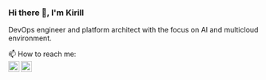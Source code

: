 ### Hi there 👋, I'm Kirill
DevOps engineer and platform architect with the focus on AI and multicloud environment.  

📫 How to reach me:  
[<img align="left" alt="Instagram" width="22px" src="https://cdn.jsdelivr.net/npm/simple-icons@v3/icons/instagram.svg" />](https://www.instagram.com/kirill.m.nikitin) 
[<img align="left" alt="LinkedIn" width="22px" src="https://cdn.jsdelivr.net/npm/simple-icons@v3/icons/linkedin.svg" />](https://www.linkedin.com/in/kirill-nikitin-82954355)

